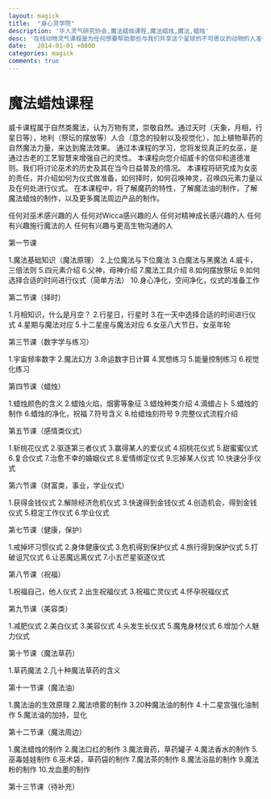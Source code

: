 ```yaml
---
layout: magick
title:  "身心灵学院"
description: '华人灵气研究协会,魔法蜡烛课程,魔法蜡烛,魔法,蜡烛'
desc: '在线动物灵气课程是为任何想要帮助那些与我们共享这个星球的不可思议的动物的人准备的，这门课程需要您有开阔的胸怀和爱'
date:   2014-01-01 +0800
categories: magick
comments: true
---
```


<h1>魔法蜡烛课程</h1>

 <p>威卡课程属于自然类魔法，认为万物有灵，崇敬自然。通过天时（天象，月相，行星日等），地利（祭坛的摆放等）人合（意念的投射以及视觉化），加上植物草药的自然魔法力量，来达到魔法效果。
通过本课程的学习，您将发现真正的女巫，是通过古老的工艺智慧来增强自己的灵性。
本课程向您介绍威卡的信仰和道德准则。我们将讨论巫术的历史及其在当今日益普及的情况。
本课程将研究成为女巫的责任，并介绍如何为仪式做准备，如何择时，如何召唤神灵，召唤四元素力量以及在何处进行仪式。
在本课程中，将了解魔药的特性，了解魔法油的制作，了解魔法蜡烛的制作，以及更多魔法周边产品的制作。</p>


任何对巫术感兴趣的人 
任何对Wicca感兴趣的人 
任何对精神成长感兴趣的人
任何有兴趣施行魔法的人 
任何有兴趣与更高生物沟通的人


第一节课

1.魔法基础知识（魔法原理）
2.上位魔法与下位魔法
3.白魔法与黑魔法
4.威卡，三倍法则
5.四元素介绍
6.父神，母神介绍
7.魔法工具介绍
8.如何摆放祭坛
9.如何选择合适的时间进行仪式（简单方法）
10.身心净化，空间净化，仪式的准备工作


第二节课（择时）

1.月相知识，什么是月空？
2.行星日，行星时
3.在一天中选择合适的时间进行仪式
4.星期与魔法对应
5.十二星座与魔法对应
6.女巫八大节日，女巫年轮


第三节课（数字学与练习）

1.宇宙频率数字
2.魔法幻方
3.命运数字日计算
4.冥想练习
5.能量控制练习
6.视觉化练习


第四节课（蜡烛）

1.蜡烛颜色的含义
2.蜡烛火焰，烟雾等象征
3.蜡烛种类介绍
4.滴蜡占卜
5.蜡烛的制作
6.蜡烛的净化，祝福
7.符号含义
8.给蜡烛刻符号
9.完整仪式流程介绍


第五节课（感情类仪式）

1.斩桃花仪式
2.驱逐第三者仪式
3.赢得某人的爱仪式
4.招桃花仪式
5.甜蜜蜜仪式
6.复合仪式
7.治愈不幸的婚姻仪式
8.爱情绑定仪式
9.忘掉某人仪式
10.快速分手仪式


第六节课（财富类，事业，学业仪式）

1.获得金钱仪式
2.解除经济危机仪式
3.快速得到金钱仪式
4.创造机会，得到金钱仪式
5.稳定工作仪式
6.学业仪式


第七节课（健康，保护）

1.戒掉坏习惯仪式
2.身体健康仪式
3.危机得到保护仪式
4.旅行得到保护仪式
5.打破诅咒仪式
6.让恶魔远离仪式
7.小五芒星驱逐仪式


第八节课（祝福）

1.祝福自己，他人仪式
2.出生祝福仪式
3.祝福亡灵仪式
4.怀孕祝福仪式


第九节课（美容类）

1.减肥仪式
2.美白仪式
3.美容仪式
4.头发生长仪式
5.魔鬼身材仪式
6.增加个人魅力仪式


第十节课（魔法草药）

1.草药魔法
2.几十种魔法草药的含义


第十一节课（魔法油）

1.魔法油的生效原理
2.魔法喷雾的制作
3.20种魔法油的制作
4.十二星宫强化油制作
5.魔法油的加持，显化


第十二节课（魔法周边）

1.魔法蜡烛的制作
2.魔法口红的制作
3.魔法膏药，草药罐子
4.魔法香水的制作
5.巫毒娃娃制作
6.巫术袋，草药袋的制作
7.魔法茶的制作
8.魔法浴盐的制作
9.魔法粉的制作
10.龙血墨的制作


第十三节课（待补充）


